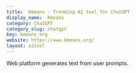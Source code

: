 ```yaml
---
title:  Kmeans - Trending AI tool for ChatGPT
display_name:  Kmeans
category: ChatGPT
category_slug: chatgpt
key: kmeans_org
website: https://www.kmeans.org/
layout: aitool
---
```


Web platform generates text from user prompts.

